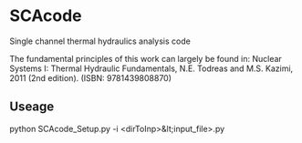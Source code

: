 # SCAcode
Single channel thermal hydraulics analysis code  
  
The fundamental principles of this work can largely be found in: Nuclear Systems I: Thermal Hydraulic Fundamentals, N.E. Todreas and M.S. Kazimi, 2011 (2nd edition). (ISBN: 9781439808870)  
  
## Useage
python SCAcode_Setup.py -i &lt;dirToInp&gt;\&lt;input_file&gt;.py  
  
